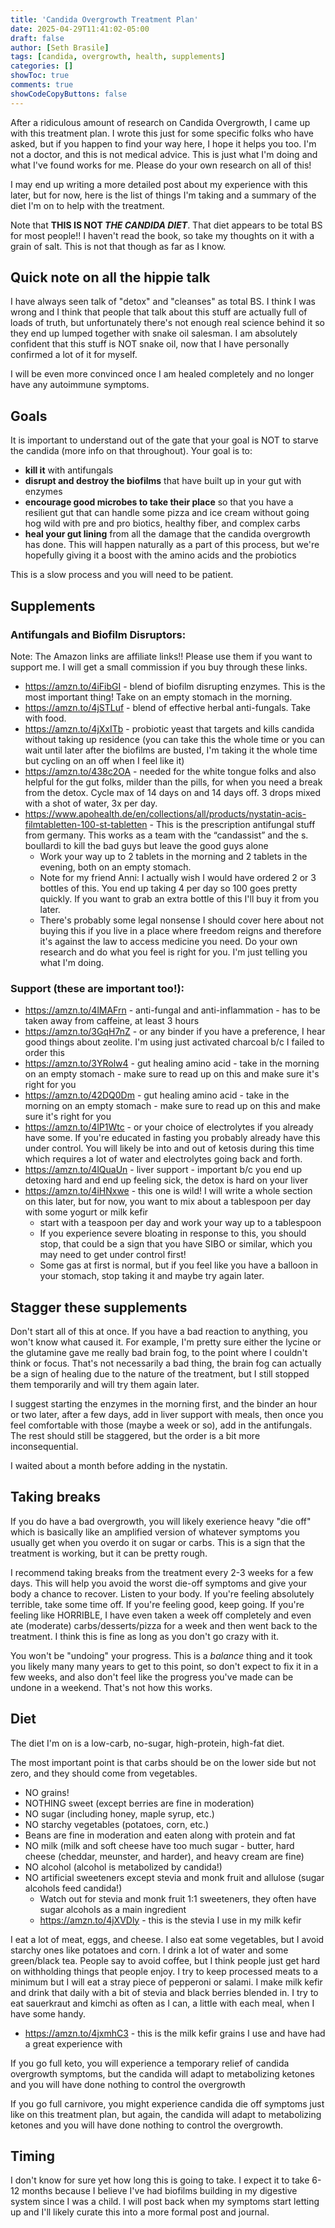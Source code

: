 ```yaml
---
title: 'Candida Overgrowth Treatment Plan'
date: 2025-04-29T11:41:02-05:00
draft: false
author: [Seth Brasile]
tags: [candida, overgrowth, health, supplements]
categories: []
showToc: true
comments: true
showCodeCopyButtons: false
---
```


After a ridiculous amount of research on Candida Overgrowth, I came up with this treatment plan.
I wrote this just for some specific folks who have asked, but if you happen to find your way here, I hope it helps you too.
I'm not a doctor, and this is not medical advice. This is just what I'm doing and what I've found works for me. Please do your own
research on all of this!

I may end up writing a more detailed post about my experience with this later, but for now, here is the list of things I'm taking and
a summary of the diet I'm on to help with the treatment.

Note that **THIS IS NOT _THE CANDIDA DIET_**.
That diet appears to be total BS for most people!! I haven't read the book, so take my thoughts on it with a grain of salt. This is not that though as far as I know.

## Quick note on all the hippie talk

I have always seen talk of "detox" and "cleanses" as total BS. I think I was wrong and I think that people that talk about this stuff
are actually full of loads of truth, but unfortunately there's not enough real science behind it so they end up lumped together with snake
oil salesman. I am absolutely confident that this stuff is NOT snake oil, now that I have personally confirmed a lot of it for myself.

I will be even more convinced once I am healed completely and no longer have any autoimmune symptoms.

## Goals

It is important to understand out of the gate that your goal is NOT to starve the candida (more info on that throughout). Your goal is to:
- **kill it** with antifungals
- **disrupt and destroy the biofilms** that have built up in your gut with enzymes
- **encourage good microbes to take their place** so that you have a resilient gut that can handle some pizza and ice cream without going hog wild with pre and pro biotics, healthy fiber, and complex carbs
- **heal your gut lining** from all the damage that the candida overgrowth has done. This will happen naturally as a part of this process, but we're hopefully giving
it a boost with the amino acids and the probiotics

This is a slow process and you will need to be patient.

## Supplements

### Antifungals and Biofilm Disruptors:

Note: The Amazon links are affiliate links!! Please use them if you want to support me. I will get a small commission if you buy through these links.

- https://amzn.to/4iFibGI - blend of biofilm disrupting enzymes. This is the most important thing! Take on an empty stomach in the morning.
- https://amzn.to/4jSTLuf - blend of effective herbal anti-fungals. Take with food.
- https://amzn.to/4jXxITb - probiotic yeast that targets and kills candida without taking up residence (you can take this the whole time or you can wait until later after the biofilms are busted, I'm taking it the whole time but cycling on an off when I feel like it)
- https://amzn.to/438c2OA - needed for the white tongue folks and also helpful for the gut folks, milder than the pills, for when you need a break from the detox. Cycle max of 14 days on and 14 days off. 3 drops mixed with a shot of water, 3x per day.
- https://www.apohealth.de/en/collections/all/products/nystatin-acis-filmtabletten-100-st-tabletten - This is the prescription antifungal stuff from germany. This works as a team with the “candassist” and the s. boullardi to kill the bad guys but leave the good guys alone
  - Work your way up to 2 tablets in the morning and 2 tablets in the evening, both on an empty stomach.
  - Note for my friend Anni: I actually wish I would have ordered 2 or 3 bottles of this. You end up taking 4 per day so 100 goes pretty quickly. If you want to grab an extra bottle of this I'll buy it from you later.
  - There's probably some legal nonsense I should cover here about not buying this if you live in a place where freedom reigns and therefore it's against the law to access medicine you need. Do your own research and do what you feel is right for you. I'm just telling you what I'm doing.


### Support (these are important too!):

- https://amzn.to/4lMAFrn - anti-fungal and anti-inflammation - has to be taken away from caffeine, at least 3 hours
- https://amzn.to/3GqH7nZ - or any binder if you have a preference, I hear good things about zeolite. I'm using just activated charcoal b/c I failed to order this
- https://amzn.to/3YRolw4 - gut healing amino acid - take in the morning on an empty stomach - make sure to read up on this and make sure it's right for you
- https://amzn.to/42DQ0Dm - gut healing amino acid - take in the morning on an empty stomach - make sure to read up on this and make sure it's right for you
- https://amzn.to/4lP1Wtc - or your choice of electrolytes if you already have some. If you're educated in fasting you probably already have this under control. You will likely be into and out of ketosis during this time which requires a lot of water and electrolytes going back and forth.
- https://amzn.to/4lQuaUn - liver support - important b/c you end up detoxing hard and end up feeling sick, the detox is hard on your liver
- https://amzn.to/4iHNxwe - this one is wild! I will write a whole section on this later, but for now, you want to mix about a tablespoon per day with some yogurt or milk kefir
  - start with a teaspoon per day and work your way up to a tablespoon
  - If you experience severe bloating in response to this, you should stop, that could be a sign that you have SIBO or similar, which you may need to get under control first!
  - Some gas at first is normal, but if you feel like you have a balloon in your stomach, stop taking it and maybe try again later.

## Stagger these supplements

Don't start all of this at once. If you have a bad reaction to anything, you won't know what caused it. For example, I'm pretty sure either
the lycine or the glutamine gave me really bad brain fog, to the point where I couldn't think or focus. That's not necessarily a bad thing, the brain fog can actually be a sign of healing due to the nature
of the treatment, but I still stopped them temporarily and will try them again later.

I suggest starting the enzymes in the morning first, and the binder an hour or two later, after a few days, add in liver support with meals, then once you feel comfortable with those (maybe a week or so), add in the antifungals.
The rest should still be staggered, but the order is a bit more inconsequential.

I waited about a month before adding in the nystatin.

## Taking breaks

If you do have a bad overgrowth, you will likely exerience heavy "die off" which is basically like an amplified version of whatever
symptoms you usually get when you overdo it on sugar or carbs. This is a sign that the treatment is working, but it can be pretty rough.

I recommend taking breaks from the treatment every 2-3 weeks for a few days. This will help you avoid the worst die-off symptoms and give your body a chance to recover.
Listen to your body. If you're feeling absolutely terrible, take some time off. If you're feeling good, keep going. If you're feeling like HORRIBLE, I have even taken a week
off completely and even ate (moderate) carbs/desserts/pizza for a week and then went back to the treatment. I think this is fine as long as you don't go crazy with it.

You won't be "undoing" your progress. This is a _balance_ thing and it took you likely many many years to get to this point, so don't expect to fix it in a few weeks,
and also don't feel like the progress you've made can be undone in a weekend. That's not how this works.

## Diet

The diet I'm on is a low-carb, no-sugar, high-protein, high-fat diet.

The most important point is that carbs should be on the lower side but not zero, and they should come from vegetables.

- NO grains!
- NOTHING sweet (except berries are fine in moderation)
- NO sugar (including honey, maple syrup, etc.)
- NO starchy vegetables (potatoes, corn, etc.)
- Beans are fine in moderation and eaten along with protein and fat
- NO milk (milk and soft cheese have too much sugar - butter, hard cheese (cheddar, meunster, and harder), and heavy cream are fine)
- NO alcohol (alcohol is metabolized by candida!)
- NO artificial sweeteners except stevia and monk fruit and allulose (sugar alcohols feed candida!)
  - Watch out for stevia and monk fruit 1:1 sweeteners, they often have sugar alcohols as a main ingredient
  - https://amzn.to/4jXVDly - this is the stevia I use in my milk kefir

I eat a lot of meat, eggs, and cheese. I also eat some vegetables, but I avoid starchy ones like potatoes and corn. I drink a lot of water and some green/black tea. People say to avoid coffee, but I think people just get hard on withholding things that people enjoy.
I try to keep processed meats to a minimum but I will eat a stray piece of pepperoni or salami. I make milk kefir and drink that daily with a bit of stevia and black berries blended in. I try to eat sauerkraut and kimchi as often as I can, a little with each meal, when I have some handy.

- https://amzn.to/4jxmhC3 - this is the milk kefir grains I use and have had a great experience with

If you go full keto, you will experience a temporary relief of candida overgrowth symptoms, but the candida will adapt to metabolizing ketones and you will have done nothing to control the overgrowth

If you go full carnivore, you might experience candida die off symptoms just like on this treatment plan, but again, the candida will adapt to metabolizing ketones and you will have done nothing to control the overgrowth.



## Timing

I don't know for sure yet how long this is going to take. I expect it to take 6-12 months because I believe I've had biofilms building
in my digestive system since I was a child. I will post back when my symptoms start letting up and I'll likely curate this into a more formal post and journal.
